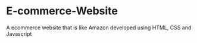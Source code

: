 # E-commerce-Website
A ecommerce website that is  like Amazon developed using HTML, CSS and Javascript
